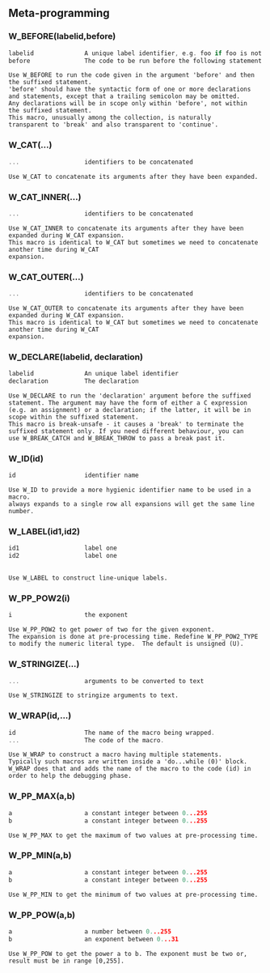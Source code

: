 ## Meta-programming
    
### W_BEFORE(labelid,before)
```C
labelid              A unique label identifier, e.g. foo if foo is not used already
before               The code to be run before the following statement.
```
    Use W_BEFORE to run the code given in the argument 'before' and then
    the suffixed statement.
    'before' should have the syntactic form of one or more declarations
    and statements, except that a trailing semicolon may be omitted.
    Any declarations will be in scope only within 'before', not within
    the suffixed statement.
    This macro, unusually among the collection, is naturally
    transparent to 'break' and also transparent to 'continue'.
    
### W_CAT(...)
```C
...                  identifiers to be concatenated
```
    Use W_CAT to concatenate its arguments after they have been expanded.
    
### W_CAT_INNER(...)
```C
...                  identifiers to be concatenated
```
    Use W_CAT_INNER to concatenate its arguments after they have been expanded during W_CAT expansion.
    This macro is identical to W_CAT but sometimes we need to concatenate another time during W_CAT
    expansion.
    
### W_CAT_OUTER(...)
```C
...                  identifiers to be concatenated
```
    Use W_CAT_OUTER to concatenate its arguments after they have been expanded during W_CAT expansion.
    This macro is identical to W_CAT but sometimes we need to concatenate another time during W_CAT
    expansion.
    
### W_DECLARE(labelid, declaration)
```C
labelid              An unique label identifier
declaration          The declaration
```
    Use W_DECLARE to run the 'declaration' argument before the suffixed
    statement. The argument may have the form of either a C expression
    (e.g. an assignment) or a declaration; if the latter, it will be in
    scope within the suffixed statement.
    This macro is break-unsafe - it causes a 'break' to terminate the
    suffixed statement only. If you need different behaviour, you can
    use W_BREAK_CATCH and W_BREAK_THROW to pass a break past it.
    
### W_ID(id)
```C
id                   identifier name
```
    Use W_ID to provide a more hygienic identifier name to be used in a macro.
    always expands to a single row all expansions will get the same line number.
    
### W_LABEL(id1,id2)
    
```C
id1                  label one
id2                  label one
    
```
    Use W_LABEL to construct line-unique labels.
    
### W_PP_POW2(i)
```C
i                    the exponent
```
    Use W_PP_POW2 to get power of two for the given exponent.
    The expansion is done at pre-processing time. Redefine W_PP_POW2_TYPE
    to modify the numeric literal type.  The default is unsigned (U).
    
### W_STRINGIZE(...)
```C
...                  arguments to be converted to text
```
    Use W_STRINGIZE to stringize arguments to text.
    
### W_WRAP(id,...)
```C
id                   The name of the macro being wrapped.
...                  The code of the macro.
```
    Use W_WRAP to construct a macro having multiple statements.
    Typically such macros are written inside a 'do...while (0)' block.
    W_WRAP does that and adds the name of the macro to the code (id) in
    order to help the debugging phase.
    
### W_PP_MAX(a,b)
```C
a                    a constant integer between 0...255
b                    a constant integer between 0...255
```
    Use W_PP_MAX to get the maximum of two values at pre-processing time.
    
### W_PP_MIN(a,b)
```C
a                    a constant integer between 0...255
b                    a constant integer between 0...255
```
    Use W_PP_MIN to get the minimum of two values at pre-processing time.
    
### W_PP_POW(a,b)
```C
a                    a number between 0...255
b                    an exponent between 0...31
```
    Use W_PP_POW to get the power a to b. The exponent must be two or, result must be in range [0,255].
